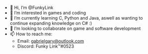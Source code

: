 - 👋 Hi, I’m @FunkyLink
- 👀 I’m interested in games and coding
- 🌱 I’m currently learning C, Python and Java, aswell as wanting to continue expanding knowledge on C# :)
- 💞️ I’m looking to collaborate on game and software development
- 📫 How to reach me:
  - Email: gabrielgary@outlook.com
  - Discord: Funky Link™#0523
<!---
FunkyLink/FunkyLink is a ✨ special ✨ repository because its `README.md` (this file) appears on your GitHub profile.
You can click the Preview link to take a look at your changes.
--->
